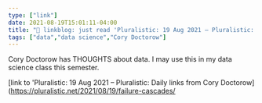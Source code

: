 ```yaml
---
type: ["link"]
date: 2021-08-19T15:01:11-04:00
title: "🔗 linkblog: just read 'Pluralistic: 19 Aug 2021 – Pluralistic: Daily links from Cory Doctorow'"
tags: ["data","data science","Cory Doctorow"]
---
```

Cory Doctorow has THOUGHTS about data. I may use this in my data science class this semester.
 
[link to 'Pluralistic: 19 Aug 2021 – Pluralistic: Daily links from Cory Doctorow](https://pluralistic.net/2021/08/19/failure-cascades/
